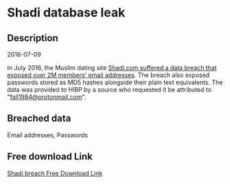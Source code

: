 # Shadi database leak

## Description

2016-07-09

In July 2016, the Muslim dating site <a href="https://news.softpedia.com/news/data-from-two-muslim-dating-sites-two-others-dumped-online-506356.shtml" target="_blank" rel="noopener">Shadi.com suffered a data breach that exposed over 2M members' email addresses</a>. The breach also exposed passwords stored as MD5 hashes alongside their plain text equivalents. The data was provided to HIBP by a source who requested it be attributed to &quot;fall1984@protonmail.com&quot;.

## Breached data

Email addresses, Passwords

## Free download Link

[Shadi breach Free Download Link](https://link-to.net/1229997/61.82140468140918/dynamic/?r=aHR0cHM6Ly93d3cubWVkaWFmaXJlLmNvbS92aWV3L2xuV0FVR005Y3NpWFZQdS9zaGFkaS5jb20vZmlsZQ==)